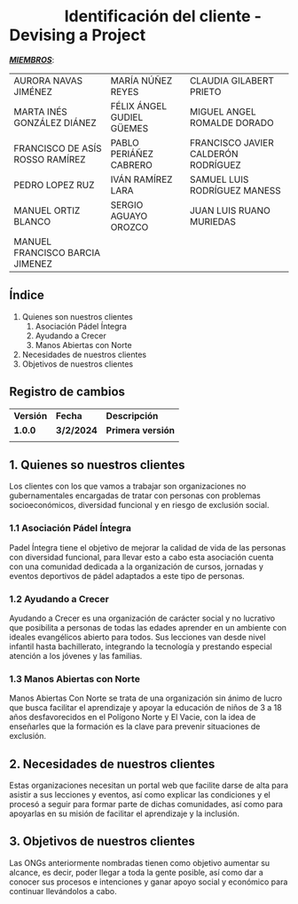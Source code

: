 # &nbsp;&nbsp;&nbsp;&nbsp;&nbsp;&nbsp;&nbsp;&nbsp;&nbsp;&nbsp;&nbsp;&nbsp;&nbsp;&nbsp;&nbsp;Identificación del cliente - Devising a Project
**_<span style="text-decoration:underline;">MIEMBROS</span>_**:

|                                       |                                       |                                       |
|---------------------------------------|---------------------------------------|---------------------------------------|
| AURORA NAVAS JIMÉNEZ                  | MARÍA NÚÑEZ REYES                     | CLAUDIA GILABERT PRIETO               |
| MARTA INÉS GONZÁLEZ DIÁNEZ            | FÉLIX ÁNGEL GUDIEL GÜEMES             | MIGUEL ANGEL ROMALDE DORADO          |
| FRANCISCO DE ASÍS ROSSO RAMÍREZ       | PABLO PERIÁÑEZ CABRERO                | FRANCISCO JAVIER CALDERÓN RODRÍGUEZ  |
| PEDRO LOPEZ RUZ                       | IVÁN RAMÍREZ LARA                     | SAMUEL LUIS RODRÍGUEZ MANESS         |
| MANUEL ORTIZ BLANCO                   | SERGIO AGUAYO OROZCO                  | JUAN LUIS RUANO MURIEDAS             |
| MANUEL FRANCISCO BARCIA JIMENEZ       |

## Índice

1. Quienes son nuestros clientes
   1. Asociación Pádel Íntegra
   2. Ayudando a Crecer
   3. Manos Abiertas con Norte
2. Necesidades de nuestros clientes
3. Objetivos de nuestros clientes

## Registro de cambios


<table>
  <tr>
   <td><strong>Versión</strong>
   </td>
   <td><strong>Fecha</strong>
   </td>
   <td><strong>Descripción</strong>
   </td>
  </tr>
  <tr>
   <td><strong>1.0.0</strong>
   </td>
   <td><strong>3/2/2024</strong>
   </td>
   <td><strong>Primera versión</strong>
   </td>
  </tr>
  <tr>
   <td>
   </td>
   <td>
   </td>
   <td>
   </td>
  </tr>
</table>

## 1. Quienes so nuestros clientes 

Los clientes con los que vamos a trabajar son organizaciones no gubernamentales encargadas de tratar con personas con problemas socioeconómicos, diversidad funcional y en riesgo de exclusión social.


### 1.1 Asociación Pádel Íntegra

Padel Íntegra tiene el objetivo de mejorar la calidad de vida de las personas con diversidad funcional, para llevar esto a cabo esta asociación cuenta con una comunidad dedicada a la organización de cursos, jornadas y eventos deportivos de pádel adaptados a este tipo de personas.


### 1.2 Ayudando a Crecer

Ayudando a Crecer es una organización de carácter social y no lucrativo que posibilita a personas de todas las edades aprender en un ambiente con ideales evangélicos abierto para todos. Sus lecciones van desde nivel infantil hasta bachillerato, integrando la tecnología y prestando especial atención a los jóvenes y las familias.


### 1.3 Manos Abiertas con Norte

Manos Abiertas Con Norte se trata de una organización sin ánimo de lucro que busca facilitar el aprendizaje y apoyar la educación de niños de 3 a 18 años desfavorecidos en el Polígono Norte y El Vacie, con la idea de enseñarles que la formación es la clave para prevenir situaciones de exclusión.



## 2. Necesidades de nuestros clientes

Estas organizaciones necesitan un portal web que facilite darse de alta para asistir a sus lecciones y eventos, así como explicar las condiciones y el procesó a seguir para formar parte de dichas comunidades, así como para apoyarlas en su misión de facilitar el aprendizaje y la inclusión.



## 3. Objetivos de nuestros clientes

Las ONGs anteriormente nombradas tienen como objetivo aumentar su alcance, es decir, poder llegar a toda la gente posible, así como dar a conocer sus procesos e intenciones y ganar apoyo social y económico para continuar llevándolos a cabo.
